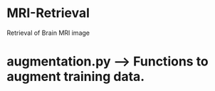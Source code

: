 # MRI-Retrieval
Retrieval of Brain MRI image

# augmentation.py -->  Functions to augment training data.

